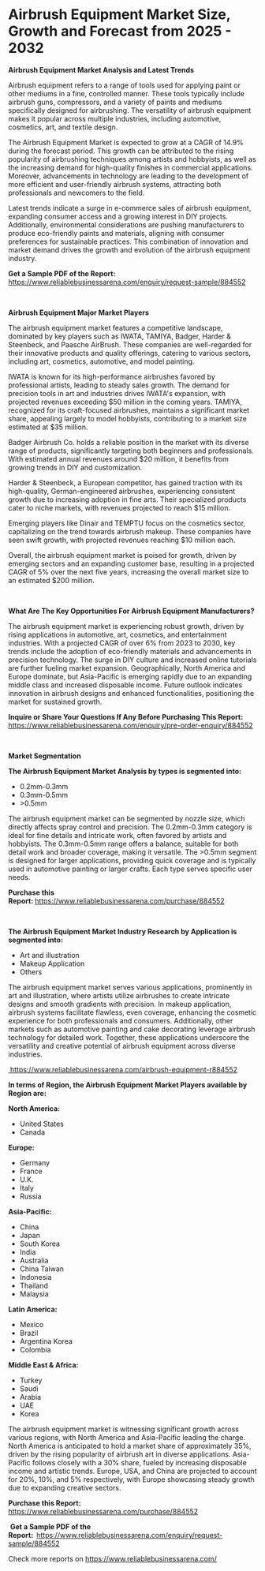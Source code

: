 <p><h1>Airbrush Equipment Market Size, Growth and Forecast from 2025 - 2032</h1></p><p><strong>Airbrush Equipment Market Analysis and Latest Trends</strong></p>
<p><p>Airbrush equipment refers to a range of tools used for applying paint or other mediums in a fine, controlled manner. These tools typically include airbrush guns, compressors, and a variety of paints and mediums specifically designed for airbrushing. The versatility of airbrush equipment makes it popular across multiple industries, including automotive, cosmetics, art, and textile design.</p><p>The Airbrush Equipment Market is expected to grow at a CAGR of 14.9% during the forecast period. This growth can be attributed to the rising popularity of airbrushing techniques among artists and hobbyists, as well as the increasing demand for high-quality finishes in commercial applications. Moreover, advancements in technology are leading to the development of more efficient and user-friendly airbrush systems, attracting both professionals and newcomers to the field.</p><p>Latest trends indicate a surge in e-commerce sales of airbrush equipment, expanding consumer access and a growing interest in DIY projects. Additionally, environmental considerations are pushing manufacturers to produce eco-friendly paints and materials, aligning with consumer preferences for sustainable practices. This combination of innovation and market demand drives the growth and evolution of the airbrush equipment industry.</p></p>
<p><strong>Get a Sample PDF of the Report:&nbsp;</strong> <a href="https://www.reliablebusinessarena.com/enquiry/request-sample/884552?utm_campaign=1990&utm_medium=2&utm_source=Github&utm_content=ia&utm_term=18022025&utm_id=airbrush-equipment">https://www.reliablebusinessarena.com/enquiry/request-sample/884552</a></p>
<p>&nbsp;</p>
<p><strong>Airbrush Equipment Major Market Players</strong></p>
<p><p>The airbrush equipment market features a competitive landscape, dominated by key players such as IWATA, TAMIYA, Badger, Harder & Steenbeck, and Paasche AirBrush. These companies are well-regarded for their innovative products and quality offerings, catering to various sectors, including art, cosmetics, automotive, and model painting.</p><p>IWATA is known for its high-performance airbrushes favored by professional artists, leading to steady sales growth. The demand for precision tools in art and industries drives IWATA's expansion, with projected revenues exceeding $50 million in the coming years. TAMIYA, recognized for its craft-focused airbrushes, maintains a significant market share, appealing largely to model hobbyists, contributing to a market size estimated at $35 million.</p><p>Badger Airbrush Co. holds a reliable position in the market with its diverse range of products, significantly targeting both beginners and professionals. With estimated annual revenues around $20 million, it benefits from growing trends in DIY and customization.</p><p>Harder & Steenbeck, a European competitor, has gained traction with its high-quality, German-engineered airbrushes, experiencing consistent growth due to increasing adoption in fine arts. Their specialized products cater to niche markets, with revenues projected to reach $15 million.</p><p>Emerging players like Dinair and TEMPTU focus on the cosmetics sector, capitalizing on the trend towards airbrush makeup. These companies have seen swift growth, with projected revenues reaching $10 million each.</p><p>Overall, the airbrush equipment market is poised for growth, driven by emerging sectors and an expanding customer base, resulting in a projected CAGR of 5% over the next five years, increasing the overall market size to an estimated $200 million.</p></p>
<p>&nbsp;</p>
<p><strong>What Are The Key Opportunities For Airbrush Equipment Manufacturers?</strong></p>
<p><p>The airbrush equipment market is experiencing robust growth, driven by rising applications in automotive, art, cosmetics, and entertainment industries. With a projected CAGR of over 6% from 2023 to 2030, key trends include the adoption of eco-friendly materials and advancements in precision technology. The surge in DIY culture and increased online tutorials are further fueling market expansion. Geographically, North America and Europe dominate, but Asia-Pacific is emerging rapidly due to an expanding middle class and increased disposable income. Future outlook indicates innovation in airbrush designs and enhanced functionalities, positioning the market for sustained growth.</p></p>
<p><strong>Inquire or Share Your Questions If Any Before Purchasing This Report:</strong> <a href="https://www.reliablebusinessarena.com/enquiry/pre-order-enquiry/884552?utm_campaign=1990&utm_medium=2&utm_source=Github&utm_content=ia&utm_term=18022025&utm_id=airbrush-equipment">https://www.reliablebusinessarena.com/enquiry/pre-order-enquiry/884552</a></p>
<p>&nbsp;</p>
<p><strong>Market Segmentation</strong></p>
<p><strong>The Airbrush Equipment Market Analysis by types is segmented into:</strong></p>
<p><ul><li>0.2mm-0.3mm</li><li>0.3mm-0.5mm</li><li>>0.5mm</li></ul></p>
<p><p>The airbrush equipment market can be segmented by nozzle size, which directly affects spray control and precision. The 0.2mm-0.3mm category is ideal for fine details and intricate work, often favored by artists and hobbyists. The 0.3mm-0.5mm range offers a balance, suitable for both detail work and broader coverage, making it versatile. The >0.5mm segment is designed for larger applications, providing quick coverage and is typically used in automotive painting or larger crafts. Each type serves specific user needs.</p></p>
<p><strong>Purchase this Report:&nbsp;</strong><a href="https://www.reliablebusinessarena.com/purchase/884552?utm_campaign=1990&utm_medium=2&utm_source=Github&utm_content=ia&utm_term=18022025&utm_id=airbrush-equipment">https://www.reliablebusinessarena.com/purchase/884552</a></p>
<p>&nbsp;</p>
<p><strong>The Airbrush Equipment Market Industry Research by Application is segmented into:</strong></p>
<p><ul><li>Art and illustration</li><li>Makeup Application</li><li>Others</li></ul></p>
<p><p>The airbrush equipment market serves various applications, prominently in art and illustration, where artists utilize airbrushes to create intricate designs and smooth gradients with precision. In makeup application, airbrush systems facilitate flawless, even coverage, enhancing the cosmetic experience for both professionals and consumers. Additionally, other markets such as automotive painting and cake decorating leverage airbrush technology for detailed work. Together, these applications underscore the versatility and creative potential of airbrush equipment across diverse industries.</p></p>
<p><a href="https://www.reliablebusinessarena.com/airbrush-equipment-r884552?utm_campaign=1990&utm_medium=2&utm_source=Github&utm_content=ia&utm_term=18022025&utm_id=airbrush-equipment">&nbsp;https://www.reliablebusinessarena.com/airbrush-equipment-r884552</a></p>
<p><strong>In terms of Region, the Airbrush Equipment Market Players available by Region are:</strong></p>
<p>
    <p> <strong> North America: </strong>
        <ul>
            <li>United States</li>
            <li>Canada</li>
        </ul>
        </p> 
    <p> <strong> Europe: </strong>
        <ul>
            <li>Germany</li>
            <li>France</li>
            <li>U.K.</li>
            <li>Italy</li>
            <li>Russia</li>
        </ul>
        </p> 
    <p> <strong> Asia-Pacific: </strong>
        <ul>
            <li>China</li>
            <li>Japan</li>
            <li>South Korea</li>
            <li>India</li>
            <li>Australia</li>
            <li>China Taiwan</li>
            <li>Indonesia</li>
            <li>Thailand</li>
            <li>Malaysia</li>
        </ul>
        </p> 
    <p> <strong> Latin America: </strong>
        <ul>
            <li>Mexico</li>
            <li>Brazil</li>
            <li>Argentina Korea</li>
            <li>Colombia</li>
        </ul>
        </p> 
    <p> <strong> Middle East & Africa: </strong>
        <ul>
            <li>Turkey</li>
            <li>Saudi</li>
            <li>Arabia</li>
            <li>UAE</li>
            <li>Korea</li>
        </ul>
    </p>
    </p>
<p><p>The airbrush equipment market is witnessing significant growth across various regions, with North America and Asia-Pacific leading the charge. North America is anticipated to hold a market share of approximately 35%, driven by the rising popularity of airbrush art in diverse applications. Asia-Pacific follows closely with a 30% share, fueled by increasing disposable income and artistic trends. Europe, USA, and China are projected to account for 20%, 10%, and 5% respectively, with Europe showcasing steady growth due to expanding creative sectors.</p></p>
<p><strong>Purchase this Report: </strong><a href="https://www.reliablebusinessarena.com/purchase/884552?utm_campaign=1990&utm_medium=2&utm_source=Github&utm_content=ia&utm_term=18022025&utm_id=airbrush-equipment">https://www.reliablebusinessarena.com/purchase/884552</a></p>
<p>&nbsp;<strong>Get a Sample PDF of the Report:&nbsp;&nbsp;</strong><a href="https://www.reliablebusinessarena.com/enquiry/request-sample/884552?utm_campaign=1990&utm_medium=2&utm_source=Github&utm_content=ia&utm_term=18022025&utm_id=airbrush-equipment">https://www.reliablebusinessarena.com/enquiry/request-sample/884552</a></p>
<p><strong></strong></p>
<p>Check more reports on <a href="https://www.reliablebusinessarena.com/?utm_campaign=1990&utm_medium=2&utm_source=Github&utm_content=ia&utm_term=18022025&utm_id=airbrush-equipment">https://www.reliablebusinessarena.com/</a></p>